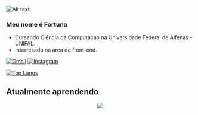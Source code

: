 
![Alt text](https://raw.githubusercontent.com/BrunnerLivio/brunnerlivio/master/images/welcome.png)

### Meu nome é Fortuna 
- Cursando Ciência da Computacao na Universidade Federal de Alfenas - UNIFAL.
- Interresado na área de front-end.

[![Gmail](https://img.shields.io/badge/Gmail-D14836?style=for-the-badge&logo=gmail&logoColor=white)](mailto:fortunarafael9@gmail.com)
[![Instagram](https://img.shields.io/badge/Instagram-E4405F?style=for-the-badge&logo=instagram&logoColor=white)](https://www.instagram.com/fortuna_rafael/)


[![Top Langs](https://github-readme-stats.vercel.app/api/top-langs/?username=rafablaster&layout=compact&theme=dark&show)](https://github.com/rafablaster/github-readme-stats)

## Atualmente aprendendo
<p align="center">
  <a href="https://skillicons.dev">
    <img src="https://skillicons.dev/icons?i=c,java,js,html,css" />
  </a>
</p>
 
</div>
